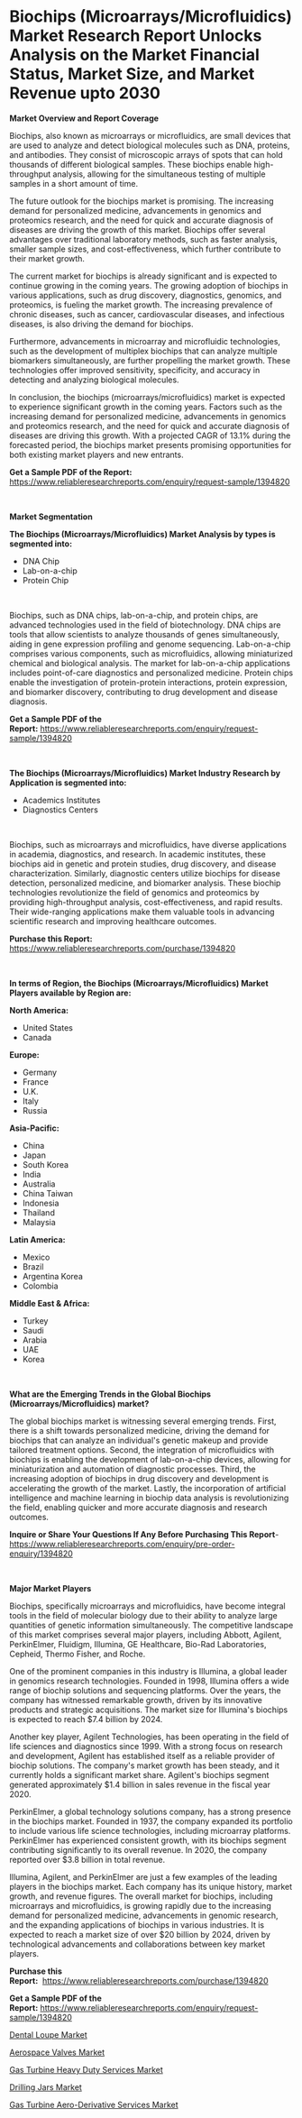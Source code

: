 <p><h1>Biochips (Microarrays/Microfluidics) Market Research Report Unlocks Analysis on the Market Financial Status, Market Size, and Market Revenue upto 2030</h1></p><p><strong>Market Overview and Report Coverage</strong></p>
<p><p>Biochips, also known as microarrays or microfluidics, are small devices that are used to analyze and detect biological molecules such as DNA, proteins, and antibodies. They consist of microscopic arrays of spots that can hold thousands of different biological samples. These biochips enable high-throughput analysis, allowing for the simultaneous testing of multiple samples in a short amount of time.</p><p>The future outlook for the biochips market is promising. The increasing demand for personalized medicine, advancements in genomics and proteomics research, and the need for quick and accurate diagnosis of diseases are driving the growth of this market. Biochips offer several advantages over traditional laboratory methods, such as faster analysis, smaller sample sizes, and cost-effectiveness, which further contribute to their market growth.</p><p>The current market for biochips is already significant and is expected to continue growing in the coming years. The growing adoption of biochips in various applications, such as drug discovery, diagnostics, genomics, and proteomics, is fueling the market growth. The increasing prevalence of chronic diseases, such as cancer, cardiovascular diseases, and infectious diseases, is also driving the demand for biochips.</p><p>Furthermore, advancements in microarray and microfluidic technologies, such as the development of multiplex biochips that can analyze multiple biomarkers simultaneously, are further propelling the market growth. These technologies offer improved sensitivity, specificity, and accuracy in detecting and analyzing biological molecules.</p><p>In conclusion, the biochips (microarrays/microfluidics) market is expected to experience significant growth in the coming years. Factors such as the increasing demand for personalized medicine, advancements in genomics and proteomics research, and the need for quick and accurate diagnosis of diseases are driving this growth. With a projected CAGR of 13.1% during the forecasted period, the biochips market presents promising opportunities for both existing market players and new entrants.</p></p>
<p><strong>Get a Sample PDF of the Report:</strong> <a href="https://www.reliableresearchreports.com/enquiry/request-sample/1394820">https://www.reliableresearchreports.com/enquiry/request-sample/1394820</a></p>
<p>&nbsp;</p>
<p><strong>Market Segmentation</strong></p>
<p><strong>The Biochips (Microarrays/Microfluidics) Market Analysis by types is segmented into:</strong></p>
<p><ul><li>DNA Chip</li><li>Lab-on-a-chip</li><li>Protein Chip</li></ul></p>
<p>&nbsp;</p>
<p><p>Biochips, such as DNA chips, lab-on-a-chip, and protein chips, are advanced technologies used in the field of biotechnology. DNA chips are tools that allow scientists to analyze thousands of genes simultaneously, aiding in gene expression profiling and genome sequencing. Lab-on-a-chip comprises various components, such as microfluidics, allowing miniaturized chemical and biological analysis. The market for lab-on-a-chip applications includes point-of-care diagnostics and personalized medicine. Protein chips enable the investigation of protein-protein interactions, protein expression, and biomarker discovery, contributing to drug development and disease diagnosis.</p></p>
<p><strong>Get a Sample PDF of the Report:</strong>&nbsp;<a href="https://www.reliableresearchreports.com/enquiry/request-sample/1394820">https://www.reliableresearchreports.com/enquiry/request-sample/1394820</a></p>
<p>&nbsp;</p>
<p><strong>The Biochips (Microarrays/Microfluidics) Market Industry Research by Application is segmented into:</strong></p>
<p><ul><li>Academics Institutes</li><li>Diagnostics Centers</li></ul></p>
<p>&nbsp;</p>
<p><p>Biochips, such as microarrays and microfluidics, have diverse applications in academia, diagnostics, and research. In academic institutes, these biochips aid in genetic and protein studies, drug discovery, and disease characterization. Similarly, diagnostic centers utilize biochips for disease detection, personalized medicine, and biomarker analysis. These biochip technologies revolutionize the field of genomics and proteomics by providing high-throughput analysis, cost-effectiveness, and rapid results. Their wide-ranging applications make them valuable tools in advancing scientific research and improving healthcare outcomes.</p></p>
<p><strong>Purchase this Report:</strong>&nbsp; <a href="https://www.reliableresearchreports.com/purchase/1394820">https://www.reliableresearchreports.com/purchase/1394820</a></p>
<p>&nbsp;</p>
<p><strong>In terms of Region, the Biochips (Microarrays/Microfluidics) Market Players available by Region are:</strong></p>
<p>
    <p> <strong> North America: </strong>
        <ul>
            <li>United States</li>
            <li>Canada</li>
        </ul>
        </p> 
    <p> <strong> Europe: </strong>
        <ul>
            <li>Germany</li>
            <li>France</li>
            <li>U.K.</li>
            <li>Italy</li>
            <li>Russia</li>
        </ul>
        </p> 
    <p> <strong> Asia-Pacific: </strong>
        <ul>
            <li>China</li>
            <li>Japan</li>
            <li>South Korea</li>
            <li>India</li>
            <li>Australia</li>
            <li>China Taiwan</li>
            <li>Indonesia</li>
            <li>Thailand</li>
            <li>Malaysia</li>
        </ul>
        </p> 
    <p> <strong> Latin America: </strong>
        <ul>
            <li>Mexico</li>
            <li>Brazil</li>
            <li>Argentina Korea</li>
            <li>Colombia</li>
        </ul>
        </p> 
    <p> <strong> Middle East & Africa: </strong>
        <ul>
            <li>Turkey</li>
            <li>Saudi</li>
            <li>Arabia</li>
            <li>UAE</li>
            <li>Korea</li>
        </ul>
    </p>
    </p>
<p>&nbsp;</p>
<p><strong>What are the Emerging Trends in the Global Biochips (Microarrays/Microfluidics) market?</strong></p>
<p><p>The global biochips market is witnessing several emerging trends. First, there is a shift towards personalized medicine, driving the demand for biochips that can analyze an individual's genetic makeup and provide tailored treatment options. Second, the integration of microfluidics with biochips is enabling the development of lab-on-a-chip devices, allowing for miniaturization and automation of diagnostic processes. Third, the increasing adoption of biochips in drug discovery and development is accelerating the growth of the market. Lastly, the incorporation of artificial intelligence and machine learning in biochip data analysis is revolutionizing the field, enabling quicker and more accurate diagnosis and research outcomes.</p></p>
<p><strong>Inquire or Share Your Questions If Any Before Purchasing This Report</strong>- <a href="https://www.reliableresearchreports.com/enquiry/pre-order-enquiry/1394820">https://www.reliableresearchreports.com/enquiry/pre-order-enquiry/1394820</a></p>
<p>&nbsp;</p>
<p><strong>Major Market Players</strong></p>
<p><p>Biochips, specifically microarrays and microfluidics, have become integral tools in the field of molecular biology due to their ability to analyze large quantities of genetic information simultaneously. The competitive landscape of this market comprises several major players, including Abbott, Agilent, PerkinElmer, Fluidigm, Illumina, GE Healthcare, Bio-Rad Laboratories, Cepheid, Thermo Fisher, and Roche.</p><p>One of the prominent companies in this industry is Illumina, a global leader in genomics research technologies. Founded in 1998, Illumina offers a wide range of biochip solutions and sequencing platforms. Over the years, the company has witnessed remarkable growth, driven by its innovative products and strategic acquisitions. The market size for Illumina's biochips is expected to reach $7.4 billion by 2024.</p><p>Another key player, Agilent Technologies, has been operating in the field of life sciences and diagnostics since 1999. With a strong focus on research and development, Agilent has established itself as a reliable provider of biochip solutions. The company's market growth has been steady, and it currently holds a significant market share. Agilent's biochips segment generated approximately $1.4 billion in sales revenue in the fiscal year 2020.</p><p>PerkinElmer, a global technology solutions company, has a strong presence in the biochips market. Founded in 1937, the company expanded its portfolio to include various life science technologies, including microarray platforms. PerkinElmer has experienced consistent growth, with its biochips segment contributing significantly to its overall revenue. In 2020, the company reported over $3.8 billion in total revenue.</p><p>Illumina, Agilent, and PerkinElmer are just a few examples of the leading players in the biochips market. Each company has its unique history, market growth, and revenue figures. The overall market for biochips, including microarrays and microfluidics, is growing rapidly due to the increasing demand for personalized medicine, advancements in genomic research, and the expanding applications of biochips in various industries. It is expected to reach a market size of over $20 billion by 2024, driven by technological advancements and collaborations between key market players.</p></p>
<p><strong>Purchase this Report:</strong>&nbsp;&nbsp;<a href="https://www.reliableresearchreports.com/purchase/1394820">https://www.reliableresearchreports.com/purchase/1394820</a></p>
<p></p>
<p><strong>Get a Sample PDF of the Report:</strong>&nbsp;<a href="https://www.reliableresearchreports.com/enquiry/request-sample/1394820">https://www.reliableresearchreports.com/enquiry/request-sample/1394820</a></p>
<p><p><a href="https://medium.com/@patriciaday39/dental-loupe-market-size-cagr-trends-2024-2030-ca7f08d8266b">Dental Loupe Market</a></p><p><a href="https://www.linkedin.com/pulse/aerospace-valves-market-size-share-global-analysis-report-zldme/">Aerospace Valves Market</a></p><p><a href="https://github.com/santosh758595/Market-Research-Report-List-1/blob/main/gas-turbine-heavy-duty-services-market.md">Gas Turbine Heavy Duty Services Market</a></p><p><a href="https://www.linkedin.com/pulse/drilling-jars-market-challenges-opportunities-growth-drivers-mgzce/">Drilling Jars Market</a></p><p><a href="https://github.com/Chiragrp26/Market-Research-Report-List-1/blob/main/gas-turbine-aero-derivative-services-market.md">Gas Turbine Aero-Derivative Services Market</a></p></p>
